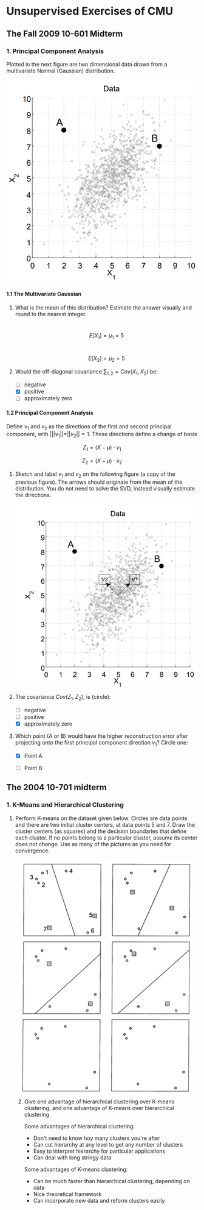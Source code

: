# Unsupervised Exercises of CMU

## The Fall 2009 10-601 Midterm

### 1. Principal Component Analysis

Plotted in the next figure are two dimensional data drawn from a multivariate Normal (Gaussian) distribution.

![image.png](../resources/img/pca.png)

#### 1.1 The Multivariate Gaussian

1. What is the mean of this distribution? Estimate the answer visually and round to the nearest integer.

   ​	$$ E[X_1] = \mu_1 = 5 $$

   ​	$$ E[X_2] = \mu_2 = 5 $$

2. Would the off-diagonal covariance $\sum_{1,2} = Cov (X_1, X_2)$ be:
   - [ ] negative
   - [x] positive
   - [ ] approximately zero

#### 1.2 Principal Component Analysis

Define $v_1$ and $v_2$ as the directions of the first and second principal component, with $|||v_1|| = ||v_2|| = 1$. These directions define a change of basis

$$Z_1 = (X - \mu)\cdot v_1$$

$$Z_2 = (X - \mu)\cdot v_2$$

1. Sketch and label $v_1$ and $v_2$ on the following figure (a copy of the previous figure). The arrows should originate from the mean of the distribution. You do not need to solve the SVD, instead visually estimate the directions.

   ![image.png](../resources/img/pca_answer.png)

2. The covariance $Cov(Z_1, Z_2)$, is (circle):
   - [ ] negative
   - [ ] positive
   - [x] approximately zero
3. Which point (A or B) would have the higher reconstruction error after projecting onto the first principal component direction $v_1$? Circle one:
   - [x] Point A
   - [ ] Point B



## The 2004 10-701 midterm

### 1. K-Means and Hierarchical Clustering

1. Perform K-means on the dataset given below. Circles are data points and there are two initial cluster centers, at data points 5 and 7. Draw the cluster centers (as squares) and the decision boundaries that define each cluster. If no points belong to a particular cluster, assume its center does not change. Use as many of the pictures as you need for convergence.

   ![image.png](..\resources\img\kmeans.png)

   2. Give one advantage of hierarchical clustering over K-means clustering, and one advantage of K-means over hierarchical clustering.

      Some advantages of hierarchical clustering:

      - Don't need to know hoy many clusters you're after
      - Can cut hierarchy at any level to get any number of clusters
      - Easy to interpret hierarchy for particular applications
      - Can deal with long stringy data

      Some advantages of K-means clustering:

      - Can be much faster than hierarchical clustering, depending on data
      - Nice theoretical framework
      - Can incorporate new data and reform clusters easily

      

   